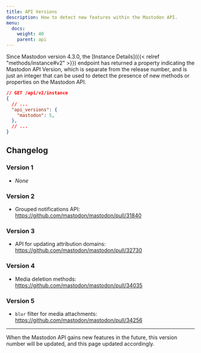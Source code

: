 ```yaml
---
title: API Versions
description: How to detect new features within the Mastodon API.
menu:
  docs:
    weight: 40
    parent: api
---
```


Since Mastodon version 4.3.0, the [Instance Details]({{< relref "methods/instance#v2" >}}) endpoint has returned a property indicating the Mastodon API Version, which is separate from the release number, and is just an integer that can be used to detect the presence of new methods or properties on the Mastodon API.

```json
// GET /api/v2/instance
{
  // ...
  "api_versions": {
    "mastodon": 5,
  },
  // ...
}
```

## Changelog
### Version 1

- *None*

### Version 2

- Grouped notifications API: https://github.com/mastodon/mastodon/pull/31840

### Version 3

- API for updating attribution domains: https://github.com/mastodon/mastodon/pull/32730

### Version 4

- Media deletion methods: https://github.com/mastodon/mastodon/pull/34035

### Version 5

- `blur` filter for media attachments:
  https://github.com/mastodon/mastodon/pull/34256

---

When the Mastodon API gains new features in the future, this version number will be updated, and this page updated accordingly.